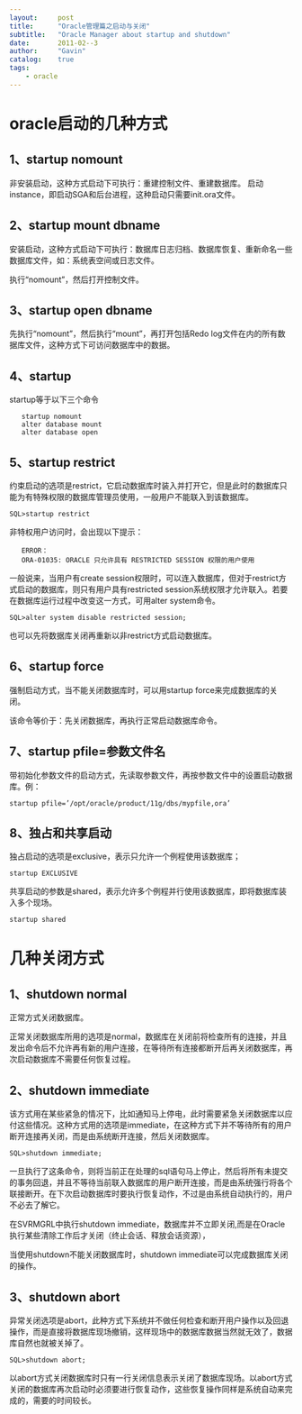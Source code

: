 ```yaml
---
layout:     post
title:      "Oracle管理篇之启动与关闭"
subtitle:   "Oracle Manager about startup and shutdown"
date:       2011-02--3
author:     "Gavin"
catalog:    true
tags:
    - oracle
---
```



# oracle启动的几种方式

## 1、startup nomount

非安装启动，这种方式启动下可执行：重建控制文件、重建数据库。
启动instance，即启动SGA和后台进程，这种启动只需要init.ora文件。  

## 2、startup mount dbname

安装启动，这种方式启动下可执行：数据库日志归档、数据库恢复、重新命名一些数据库文件，如：系统表空间或日志文件。

执行“nomount”，然后打开控制文件。

## 3、startup open dbname

先执行“nomount”，然后执行“mount”，再打开包括Redo log文件在内的所有数据库文件，这种方式下可访问数据库中的数据。

## 4、startup

startup等于以下三个命令 

```
   startup nomount  
   alter database mount  
   alter database open
```

## 5、startup restrict

约束启动的选项是restrict，它启动数据库时装入并打开它，但是此时的数据库只能为有特殊权限的数据库管理员使用，一般用户不能联入到该数据库。

```
SQL>startup restrict
```

非特权用户访问时，会出现以下提示：

```
   ERROR：  
   ORA-01035: ORACLE 只允许具有 RESTRICTED SESSION 权限的用户使用
```

一般说来，当用户有create session权限时，可以连入数据库，但对于restrict方式启动的数据库，则只有用户具有restricted session系统权限才允许联入。若要在数据库运行过程中改变这一方式，可用alter system命令。

```
SQL>alter system disable restricted session;
```

也可以先将数据库关闭再重新以非restrict方式启动数据库。

## 6、startup force

强制启动方式，当不能关闭数据库时，可以用startup force来完成数据库的关闭。

该命令等价于：先关闭数据库，再执行正常启动数据库命令。

## 7、startup pfile=参数文件名

带初始化参数文件的启动方式，先读取参数文件，再按参数文件中的设置启动数据库。例：

```
startup pfile=’/opt/oracle/product/11g/dbs/mypfile,ora’  
```

## 8、独占和共享启动

独占启动的选项是exclusive，表示只允许一个例程使用该数据库；

```
startup EXCLUSIVE
```

共享启动的参数是shared，表示允许多个例程并行使用该数据库，即将数据库装入多个现场。

```
startup shared
```

# 几种关闭方式

## 1、shutdown normal

正常方式关闭数据库。  

正常关闭数据库所用的选项是normal，数据库在关闭前将检查所有的连接，并且发出命令后不允许再有新的用户连接，在等待所有连接都断开后再关闭数据库，再次启动数据库不需要任何恢复过程。

## 2、shutdown immediate

该方式用在某些紧急的情况下，比如通知马上停电，此时需要紧急关闭数据库以应付这些情况。这种方式用的选项是immediate，在这种方式下并不等待所有的用户断开连接再关闭，而是由系统断开连接，然后关闭数据库。

```
SQL>shutdown immediate;
```

一旦执行了这条命令，则将当前正在处理的sql语句马上停止，然后将所有未提交的事务回退，并且不等待当前联入数据库的用户断开连接，而是由系统强行将各个联接断开。在下次启动数据库时要执行恢复动作，不过是由系统自动执行的，用户不必去了解它。

在SVRMGRL中执行shutdown immediate，数据库并不立即关闭,而是在Oracle执行某些清除工作后才关闭（终止会话、释放会话资源），  

当使用shutdown不能关闭数据库时，shutdown immediate可以完成数据库关闭的操作。  

## 3、shutdown abort

异常关闭选项是abort，此种方式下系统并不做任何检查和断开用户操作以及回退操作，而是直接将数据库现场撤销，这样现场中的数据库数据当然就无效了，数据库自然也就被关掉了。

```
SQL>shutdown abort;
```

以abort方式关闭数据库时只有一行关闭信息表示关闭了数据库现场。以abort方式关闭的数据库再次启动时必须要进行恢复动作，这些恢复操作同样是系统自动来完成的，需要的时间较长。

